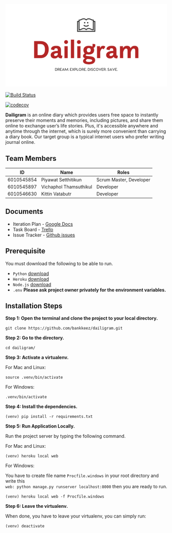 ![Alt text](diary/static/pictures/logo.png)

[![Build Status](https://travis-ci.com/bankkeez/dailigram.svg?branch=master)](https://travis-ci.com/bankkeez/dailigram)

[![codecov](https://codecov.io/gh/bankkeez/dailigram/branch/master/graph/badge.svg)](https://codecov.io/gh/bankkeez/dailigram)

**Dailigram** is an online diary which provides users free space to instantly preserve their moments and memories, including pictures, and share them online to exchange user’s life stories. Plus, it's accessible anywhere and anytime through the internet, which is surely more convenient than carrying a diary book.
Our target group is a typical internet users who prefer writing journal online. 

## Team Members

ID           |           Name           |               Roles
-------------|--------------------------|-------------------------------------
6010545854   |   Piyawat Setthitikun    |       Scrum Master, Developer
6010545897   |   Vichaphol Thamsuthikul |              Developer
6010546630   |   Kittin Vatabutr        |              Developer

## Documents

- Iteration Plan - [Google Docs](https://docs.google.com/document/d/1y1627RIie1AMI3jERJbZHnNt9rR0pr2baXCQTu89Q1I/edit?usp=sharing)
- Task Board - [Trello](https://trello.com/b/F2yv7lWS/dailigram-project)  
- Issue Tracker - [Github issues](https://github.com/bankkeez/dailigram/issues)

## Prerequisite

You must download the following to be able to run.

- `Python`  [download](https://www.python.org/downloads/)
- `Heroku`  [download](https://devcenter.heroku.com/articles/heroku-cli)
- `Node.js` [download](https://nodejs.org/en/download/package-manager/)
- `.env`  **Please ask project owner privately for the environment variables.**

## Installation Steps

**Step 1: Open the terminal and clone the project to your local directory.**

    git clone https://github.com/bankkeez/dailigram.git

**Step 2: Go to the directory.**

    cd dailigram/ 

**Step 3: Activate a virtualenv.**

For Mac and Linux:

    source .venv/bin/activate

For Windows:

    .venv/bin/activate

**Step 4: Install the dependencies.**

    (venv) pip install -r requirements.txt

**Step 5: Run Application Locally.**

Run the project server by typing the following command.

For Mac and Linux:

    (venv) heroku local web

For Windows:

You have to create file name `Procfile.windows` in your root directory and write this  
`web: python manage.py runserver localhost:8000` then you are ready to run.

    (venv) heroku local web -f Procfile.windows

**Step 6: Leave the virtualenv.**

When done, you have to leave your virtualenv, you can simply run:

    (venv) deactivate